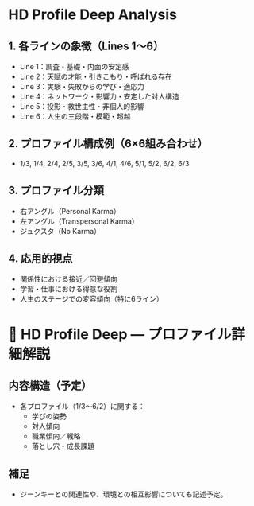 # HD Profile Deep Analysis

## 1. 各ラインの象徴（Lines 1〜6）
- Line 1：調査・基礎・内面の安定感
- Line 2：天賦の才能・引きこもり・呼ばれる存在
- Line 3：実験・失敗からの学び・適応力
- Line 4：ネットワーク・影響力・安定した対人構造
- Line 5：投影・救世主性・非個人的影響
- Line 6：人生の三段階・模範・超越

## 2. プロファイル構成例（6×6組み合わせ）
- 1/3, 1/4, 2/4, 2/5, 3/5, 3/6, 4/1, 4/6, 5/1, 5/2, 6/2, 6/3

## 3. プロファイル分類
- 右アングル（Personal Karma）
- 左アングル（Transpersonal Karma）
- ジュクスタ（No Karma）

## 4. 応用的視点
- 関係性における接近／回避傾向
- 学習・仕事における得意な役割
- 人生のステージでの変容傾向（特に6ライン）


# 👥 HD Profile Deep — プロファイル詳細解説

## 内容構造（予定）

- 各プロファイル（1/3〜6/2）に関する：
  - 学びの姿勢
  - 対人傾向
  - 職業傾向／戦略
  - 落とし穴・成長課題

## 補足

- ジーンキーとの関連性や、環境との相互影響についても記述予定。
